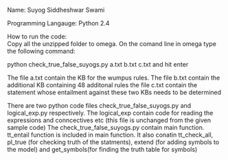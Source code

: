 Name: Suyog Siddheshwar Swami

Programming Langauge: Python 2.4

How to run the code: 	
Copy all the unzipped folder to omega.
On the comand line in omega type the following command:

python check_true_false_suyogs.py a.txt b.txt c.txt and hit enter
			
The file a.txt contain the KB for the wumpus rules.
The file b.txt contain the additional KB containing 48 additonal rules
the file c.txt contain the statement whose entailment against these two KBs needs to be determined

There are two python code files check_true_false_suyogs.py and logical_exp.py respectively.
The logical_exp contain code for reading the expressions and conncectives etc (this file is unchanged from the given sample code)
The check_true_false_suyogs.py contain main function. tt_entail function is included in main function. It also conatin tt_check_all, pl_true (for checking truth of the statments), extend (for adding symbols to the model) and get_symbols(for finding the truth table for symbols)
 
